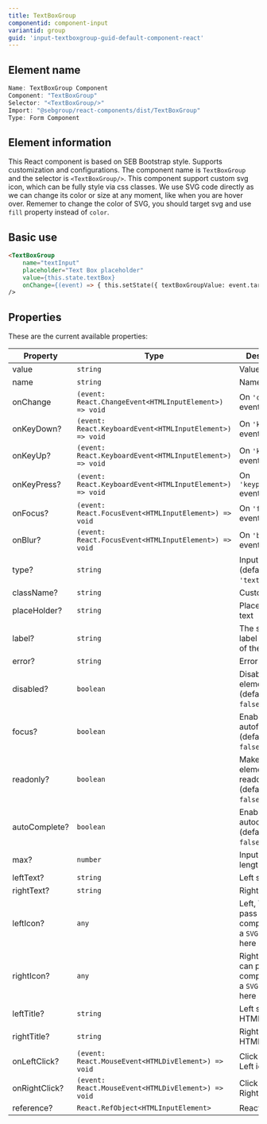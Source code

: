 ```yaml
---
title: TextBoxGroup
componentid: component-input
variantid: group
guid: 'input-textboxgroup-guid-default-component-react'
---
```


## Element name
```javascript
Name: TextBoxGroup Component
Component: "TextBoxGroup"
Selector: "<TextBoxGroup/>"
Import: "@sebgroup/react-components/dist/TextBoxGroup"
Type: Form Component
```

## Element information 
This React component is based on SEB Bootstrap style. Supports customization and configurations. The component name is `TextBoxGroup` and the selector is `<TextBoxGroup/>`. This component support custom svg icon, which can be fully style via css classes. We use SVG code directly as we can change its color or size at any moment, like when you are hover over. Rememer to change the color of SVG, you should target svg and use `fill` property instead of `color`.

## Basic use
```html
<TextBoxGroup
    name="textInput"
    placeholder="Text Box placeholder"
    value={this.state.textBox}
    onChange={(event) => { this.setState({ textBoxGroupValue: event.target.value }); }}
/>
```

## Properties
These are the current available properties:

| Property      | Type                                                     | Descrition                                      |
| ------------- | -------------------------------------------------------- | ----------------------------------------------- |
| value         | `string`                                                 | Value string                                    |
| name          | `string`                                                 | Name string                                     |
| onChange      | `(event: React.ChangeEvent<HTMLInputElement>) => void`   | On `'change'` event                             |
| onKeyDown?    | `(event: React.KeyboardEvent<HTMLInputElement>) => void` | On `'keydown'` event                            |
| onKeyUp?      | `(event: React.KeyboardEvent<HTMLInputElement>) => void` | On `'keyup'` event                              |
| onKeyPress?   | `(event: React.KeyboardEvent<HTMLInputElement>) => void` | On `'keypress'` event                           |
| onFocus?      | `(event: React.FocusEvent<HTMLInputElement>) => void`    | On `'focus'` event                              |
| onBlur?       | `(event: React.FocusEvent<HTMLInputElement>) => void`    | On `'blur'` event                               |
| type?         | `string`                                                 | Input type. (default: `'text'`)                 |
| className?    | `string`                                                 | Custom class                                    |
| placeHolder?  | `string`                                                 | Placeholder text                                |
| label?        | `string`                                                 | The small label on top of the textbox           |
| error?        | `string`                                                 | Error text                                      |
| disabled?     | `boolean`                                                | Disable input element. (default: `false`)       |
| focus?        | `boolean`                                                | Enable autofocus. (default: `false`)            |
| readonly?     | `boolean`                                                | Make input element readonly. (default: `false`) |
| autoComplete? | `boolean`                                                | Enable autocomplete. (default: `false`)         |
| max?          | `number`                                                 | Input max length                                |
| leftText?     | `string`                                                 | Left side text                                  |
| rightText?    | `string`                                                 | Right side text                                 |
| leftIcon?     | `any`                                                 | Left, You can pass a component or a `SVG` directly here                  |
| rightIcon?    | `any`                                                 | Right, You can pass a component or a `SVG` directly here                |
| leftTitle?    | `string`                                                 | Left side HTML title                            |
| rightTitle?   | `string`                                                 | Right side HTML title                           |
| onLeftClick?  | `(event: React.MouseEvent<HTMLDivElement>) => void`      | Click event on Left icon                              |
| onRightClick? | `(event: React.MouseEvent<HTMLDivElement>) => void`      | Click event on Right icon                             |
| reference?    | `React.RefObject<HTMLInputElement>`                      | React Ref obj                                   |
